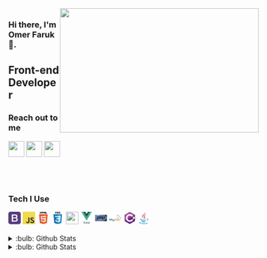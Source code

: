 <!--Headers-->
<img src="https://media.giphy.com/media/KFP075hQd90nI0xKlB/giphy.gif" align="right" width="400" height="250">

### Hi there, I'm Omer Faruk 👋.
## Front-end Developer 

### Reach out to me
[<img height="32" width="32" src="https://unpkg.com/simple-icons@v6/icons/linkedin.svg" />][Linkedin]
[<img height="32" width="32" src="https://unpkg.com/simple-icons@v6/icons/twitter.svg" />][Twitter]
[<img height="32" width="32" src="https://unpkg.com/simple-icons@v6/icons/instagram.svg" />][Instagram]

<br/>
<br/>

### Tech I Use

<img src="https://raw.githubusercontent.com/github/explore/80688e429a7d4ef2fca1e82350fe8e3517d3494d/topics/bootstrap/bootstrap.png" width="25" height="25">
<img src="https://raw.githubusercontent.com/github/explore/80688e429a7d4ef2fca1e82350fe8e3517d3494d/topics/javascript/javascript.png" width="25" height="25">
<img src="https://raw.githubusercontent.com/devicons/devicon/master/icons/html5/html5-original-wordmark.svg" width="25" height="25">
<img src="https://raw.githubusercontent.com/devicons/devicon/master/icons/css3/css3-original-wordmark.svg" width="25" height="25">
<img src="https://camo.githubusercontent.com/5c92eeb467fd5d2b1ef1c560e3c3c2f758a8d4e03a8136bda7b41a2d3d4a1b59/68747470733a2f2f72656163746e61746976652e6465762f696d672f6865616465725f6c6f676f2e737667" width="25" height="25">
<img src="https://raw.githubusercontent.com/devicons/devicon/master/icons/vuejs/vuejs-original-wordmark.svg" width="25" height="25">
<img src="https://raw.githubusercontent.com/devicons/devicon/master/icons/php/php-original.svg" width="25" height="25">
<img src="https://raw.githubusercontent.com/devicons/devicon/master/icons/mysql/mysql-original-wordmark.svg" width="25" height="25">
<img src="https://raw.githubusercontent.com/devicons/devicon/master/icons/csharp/csharp-original.svg" width="25" height="25">
<img src="https://raw.githubusercontent.com/devicons/devicon/master/icons/java/java-original.svg" width="25" height="25">
<br/>
<br/>
<details>
<summary>:bulb: Github Stats</summary>
<img src="https://github-readme-stats.vercel.app/api?username=frkinal&theme=merko">
</details>

<details>
<summary>:bulb: Github Stats</summary>
<img src="https://github-readme-stats.vercel.app/api/top-langs/?username=frkinal&layout=compact">
</details>


[Linkedin]:https://www.linkedin.com/in/%C3%B6mer-faruk-inal-5b700a19b/
[Twitter]:https://twitter.com/frkinal
[Instagram]:https://www.instagram.com/frkinal/